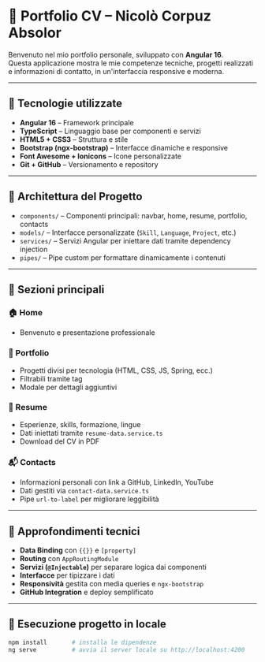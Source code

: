 # 💼 Portfolio CV – Nicolò Corpuz Absolor

Benvenuto nel mio portfolio personale, sviluppato con **Angular 16**.  
Questa applicazione mostra le mie competenze tecniche, progetti realizzati e informazioni di contatto, in un'interfaccia responsive e moderna.

---

## 🚀 Tecnologie utilizzate

- **Angular 16** – Framework principale
- **TypeScript** – Linguaggio base per componenti e servizi
- **HTML5 + CSS3** – Struttura e stile
- **Bootstrap (ngx-bootstrap)** – Interfacce dinamiche e responsive
- **Font Awesome + Ionicons** – Icone personalizzate
- **Git + GitHub** – Versionamento e repository

---

## 🧩 Architettura del Progetto

- `components/` – Componenti principali: navbar, home, resume, portfolio, contacts
- `models/` – Interfacce personalizzate (`Skill`, `Language`, `Project`, etc.)
- `services/` – Servizi Angular per iniettare dati tramite dependency injection
- `pipes/` – Pipe custom per formattare dinamicamente i contenuti

---

## 📁 Sezioni principali

### 🏠 Home
- Benvenuto e presentazione professionale

### 💼 Portfolio
- Progetti divisi per tecnologia (HTML, CSS, JS, Spring, ecc.)
- Filtrabili tramite tag
- Modale per dettagli aggiuntivi

### 📜 Resume
- Esperienze, skills, formazione, lingue
- Dati iniettati tramite `resume-data.service.ts`
- Download del CV in PDF

### 📬 Contacts
- Informazioni personali con link a GitHub, LinkedIn, YouTube
- Dati gestiti via `contact-data.service.ts`
- Pipe `url-to-label` per migliorare leggibilità

---

## 🧠 Approfondimenti tecnici

- **Data Binding** con `{{}}` e `[property]`
- **Routing** con `AppRoutingModule`
- **Servizi (`@Injectable`)** per separare logica dai componenti
- **Interfacce** per tipizzare i dati
- **Responsività** gestita con media queries e `ngx-bootstrap`
- **GitHub Integration** e deploy semplificato

---

## 🧪 Esecuzione progetto in locale

```bash
npm install       # installa le dipendenze
ng serve          # avvia il server locale su http://localhost:4200
